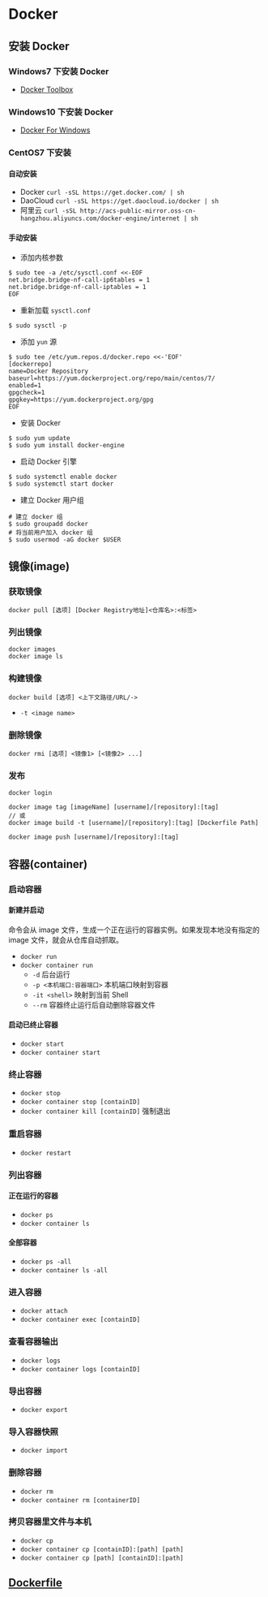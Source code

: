 # Docker

## 安装 Docker

### Windows7 下安装 Docker

- [Docker Toolbox](https://www.docker.com/products/docker-toolbox)

### Windows10 下安装 Docker

- [Docker For Windows](https://www.docker.com/docker-windows)

### CentOS7 下安装

#### 自动安装

- Docker `curl -sSL https://get.docker.com/ | sh`
- DaoCloud `curl -sSL https://get.daocloud.io/docker | sh`
- 阿里云 `curl -sSL http://acs-public-mirror.oss-cn-hangzhou.aliyuncs.com/docker-engine/internet | sh`

#### 手动安装

- 添加内核参数
```shell
$ sudo tee -a /etc/sysctl.conf <<-EOF
net.bridge.bridge-nf-call-ip6tables = 1
net.bridge.bridge-nf-call-iptables = 1
EOF
```
- 重新加载 `sysctl.conf`
```shell
$ sudo sysctl -p
```
- 添加 `yun` 源
```shell
$ sudo tee /etc/yum.repos.d/docker.repo <<-'EOF'
[dockerrepo]
name=Docker Repository
baseurl=https://yum.dockerproject.org/repo/main/centos/7/
enabled=1
gpgcheck=1
gpgkey=https://yum.dockerproject.org/gpg
EOF
```
- 安装 Docker
```shell
$ sudo yum update
$ sudo yum install docker-engine
```
- 启动 Docker 引擎
```shell
$ sudo systemctl enable docker
$ sudo systemctl start docker
```
- 建立 Docker 用户组
```shell
# 建立 docker 组
$ sudo groupadd docker
# 将当前用户加入 docker 组
$ sudo usermod -aG docker $USER
```

## 镜像(image)

### 获取镜像

```shell
docker pull [选项] [Docker Registry地址]<仓库名>:<标签>
```

### 列出镜像

```shell
docker images
docker image ls
```

### 构建镜像

```shell
docker build [选项] <上下文路径/URL/->
```

- `-t <image name>`

### 删除镜像

```shell
docker rmi [选项] <镜像1> [<镜像2> ...]
```

### 发布

```shell
docker login

docker image tag [imageName] [username]/[repository]:[tag]
// 或
docker image build -t [username]/[repository]:[tag] [Dockerfile Path]

docker image push [username]/[repository]:[tag]
```

## 容器(container)

### 启动容器

#### 新建并启动

命令会从 image 文件，生成一个正在运行的容器实例。如果发现本地没有指定的 image 文件，就会从仓库自动抓取。

- `docker run` 
- `docker container run` 
  - `-d` 后台运行
  - `-p <本机端口:容器端口>` 本机端口映射到容器
  - `-it <shell>` 映射到当前 Shell
  - `--rm` 容器终止运行后自动删除容器文件
 
#### 启动已终止容器

- `docker start` 
- `docker container start`

### 终止容器

- `docker stop`
- `docker container stop [containID]`
- `docker container kill [containID]` 强制退出

### 重启容器

- `docker restart`

### 列出容器

#### 正在运行的容器

- `docker ps`
- `docker container ls`

#### 全部容器

- `docker ps -all`
- `docker container ls -all`

### 进入容器

- `docker attach`
- `docker container exec [containID]`

### 查看容器输出

- `docker logs`
- `docker container logs [containID]`

### 导出容器

- `docker export`

### 导入容器快照

- `docker import`

### 删除容器

- `docker rm`
- `docker container rm [containerID]`

### 拷贝容器里文件与本机

- `docker cp`
- `docker container cp [containID]:[path] [path]`
- `docker container cp [path] [containID]:[path]`

## [Dockerfile](dockerfile.md)
